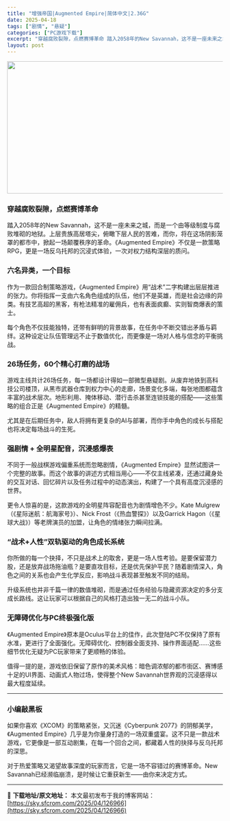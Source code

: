```yaml
---
title: "增强帝国|Augmented Empire|简体中文|2.36G"
date: 2025-04-18
tags: ["剧情", "悬疑"]
categories: ["PC游戏下载"]
excerpt: "穿越腐败裂隙，点燃赛博革命 踏入2058年的New Savannah，这不是一座未来之城，而是一个由等级制度与腐败堆砌的地狱。上层贵族高居塔尖，俯瞰下层人民的苦难，而你，将在这场阴影笼罩的都市中，掀起一场颠覆秩序的革命。《Augmented Empire》不仅是一款策略RPG，更是一场反乌托邦的沉浸&hellip;"
layout: post
---
```


<img class="aligncenter size-full wp-image-126967" src="https://sky.sfcrom.com/wp-content/uploads/2025/04/2025041804031237.webp" alt="" width="660" height="308" />
<h3 class="" data-start="67" data-end="84">穿越腐败裂隙，点燃赛博革命</h3>
<p class="" data-start="86" data-end="239">踏入2058年的New Savannah，这不是一座未来之城，而是一个由等级制度与腐败堆砌的地狱。上层贵族高居塔尖，俯瞰下层人民的苦难，而你，将在这场阴影笼罩的都市中，掀起一场颠覆秩序的革命。《Augmented Empire》不仅是一款策略RPG，更是一场反乌托邦的沉浸式体验，一次对权力结构深层的质问。</p>

<h3 class="" data-start="241" data-end="254">六名异类，一个目标</h3>
<p class="" data-start="256" data-end="374">作为一款回合制策略游戏，《Augmented Empire》用“战术”二字构建出层层推进的张力。你将指挥一支由六名角色组成的队伍，他们不是英雄，而是社会边缘的异类。有技艺高超的黑客，有枪法精准的雇佣兵，也有表面疯癫、实则智商爆表的策士。</p>
<p class="" data-start="376" data-end="449">每个角色不仅技能独特，还带有鲜明的背景故事，在任务中不断交错出矛盾与羁绊。这种设定让队伍管理远不止于数值优化，而更像是一场对人格与信念的平衡挑战。</p>

<h3 class="" data-start="451" data-end="471">26场任务，60个精心打磨的战场</h3>
<p class="" data-start="473" data-end="609">游戏主线共计26场任务，每一场都设计得如一部微型悬疑剧。从废弃地铁到高科技公司楼顶，从黑市武器仓库到权力中心的走廊，场景变化多端，每张地图都蕴含丰富的战术层次。地形利用、掩体移动、潜行击杀甚至连锁技能的搭配——这些策略的组合正是《Augmented Empire》的精髓。</p>
<p class="" data-start="611" data-end="660">尤其是在后期任务中，敌人将拥有更复杂的AI与部署，而你手中角色的成长与搭配也将决定每场战斗的生死。</p>

<h3 class="" data-start="662" data-end="683">强剧情 + 全明星配音，沉浸感爆表</h3>
<p class="" data-start="685" data-end="803">不同于一般战棋游戏偏重系统而忽略剧情，《Augmented Empire》显然试图讲一个完整的故事。而这个故事的讲述方式相当用心——不仅主线紧凑，还通过藏身处的交互对话、回忆碎片以及任务过程中的动态演出，构建了一个具有高度沉浸感的世界。</p>
<p class="" data-start="805" data-end="923">更令人惊喜的是，这款游戏的全明星阵容配音也为剧情增色不少。Kate Mulgrew（《星际迷航：航海家号》）、Nick Frost（《热血警探》）以及Garrick Hagon（《星球大战》）等老牌演员的加盟，让角色的情绪张力瞬间拉满。</p>

<h3 class="" data-start="925" data-end="947">“战术+人性”双轨驱动的角色成长系统</h3>
<p class="" data-start="949" data-end="1051">你所做的每一个抉择，不只是战术上的取舍，更是一场人性考验。是要保留潜力股，还是放弃战场拖油瓶？是要直攻目标，还是优先保护平民？随着剧情深入，角色之间的关系也会产生化学反应，影响战斗表现甚至触发不同的结局。</p>
<p class="" data-start="1053" data-end="1120">升级系统也并非千篇一律的数值堆砌，而是通过任务经验与隐藏资源决定的多分支成长路线。这让玩家可以根据自己的风格打造出独一无二的战斗小队。</p>

<h3 class="" data-start="1122" data-end="1139">无障碍优化与PC终极强化版</h3>
<p class="" data-start="1141" data-end="1245">《Augmented Empire》原本是Oculus平台上的佳作，此次登陆PC不仅保持了原有水准，更进行了全面强化。无障碍优化、控制器全面支持、操作界面适配……这些细节优化无疑为PC玩家带来了更顺畅的体验。</p>
<p class="" data-start="1247" data-end="1331">值得一提的是，游戏依旧保留了原作的美术风格：暗色调浓郁的都市街区、赛博感十足的UI界面、动画式人物过场，使得整个New Savannah世界观的沉浸感得以最大程度延续。</p>


<hr class="" data-start="1333" data-end="1336" />

<h3 class="" data-start="1338" data-end="1347">小编敲黑板</h3>
<p class="" data-start="1349" data-end="1474">如果你喜欢《XCOM》的策略紧张，又沉迷《Cyberpunk 2077》的阴郁美学，《Augmented Empire》几乎是为你量身打造的一场双重盛宴。这不只是一款战术游戏，它更像是一部互动剧集，在每一个回合之间，都藏着人性的抉择与反乌托邦的深思。</p>
<p class="" data-start="1476" data-end="1547">对于热爱策略又渴望故事深度的玩家而言，它是一场不容错过的赛博革命。New Savannah已经濒临崩溃，是时候让它重获新生——由你来决定方式。</p>

---
📖 **下载地址/原文地址：** 本文最初发布于我的博客网站：[https://sky.sfcrom.com/2025/04/126966](https://sky.sfcrom.com/2025/04/126966)
